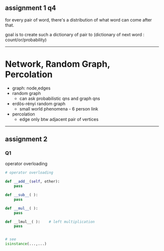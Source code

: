 ## assignment 1 q4
for every pair of word, there's a distribution of what word can come after that.

goal is to create such a dictionary of pair to (dictionary of next word : count/or/probability)

-------
# Network, Random Graph, Percolation
- graph: node,edges
- random graph
  - can ask probabilistic qns and graph qns
- erdös-rényi random graph
  - small world phenomena - 6 person link
- percolation
  - edge only btw adjacent pair of vertices

-----
## assignment 2
### Q1
operator overloading
```python
# operator overloading

def __add__(self, other):
    pass

def __sub__( ):
    pass

def __mul__( ):
    pass

def __lmul__( ):    # left multiplication
    pass


# see
isinstance(...,...)
```
